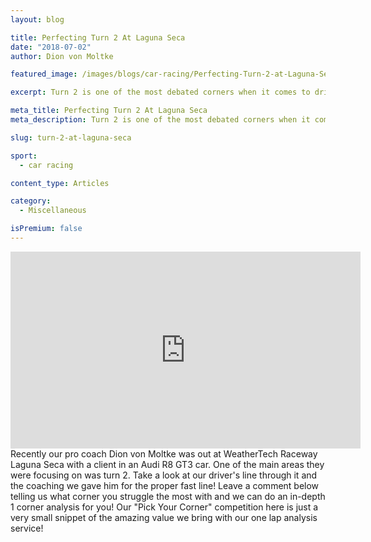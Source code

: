 ```yaml
---
layout: blog

title: Perfecting Turn 2 At Laguna Seca
date: "2018-07-02"
author: Dion von Moltke

featured_image: /images/blogs/car-racing/Perfecting-Turn-2-at-Laguna-Seca-compressor.jpg

excerpt: Turn 2 is one of the most debated corners when it comes to drivers talking about racing lines. Here Blayze shows the real fast line through this corner!

meta_title: Perfecting Turn 2 At Laguna Seca
meta_description: Turn 2 is one of the most debated corners when it comes to drivers talking about racing lines. Here Blayze shows the real fast line through this corner!

slug: turn-2-at-laguna-seca

sport:
  - car racing

content_type: Articles

category:
  - Miscellaneous

isPremium: false
---
```


<iframe title="Blog iFrame" id="videoIframe" width="560" height="315" src="https://www.youtube.com/embed/kWIi-URhKZc" frameborder="0" allow="accelerometer; autoplay; encrypted-media; gyroscope; picture-in-picture" allowfullscreen></iframe>
Recently our pro coach Dion von Moltke was out at WeatherTech Raceway Laguna Seca with a client in an Audi R8 GT3 car. One of the main areas they were focusing on was turn 2. Take a look at our driver's line through it and the coaching we gave him for the proper fast line! Leave a comment below telling us what corner you struggle the most with and we can do an in-depth 1 corner analysis for you! Our "Pick Your Corner" competition here is just a very small snippet of the amazing value we bring with our one lap analysis service!

